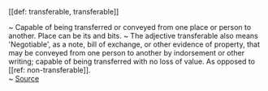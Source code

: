 [[def: transferable, transferable]]

~ Capable of being transferred or conveyed from one place or person to another. Place can be its and bits. 
~ The adjective transferable also means 'Negotiable', as a note, bill of exchange, or other evidence of property, that may be conveyed from one person to another by indorsement or other writing; capable of being transferred with no loss of value. As opposed to [[ref: non-transferable]].  
~ [Source](https://www.wordnik.com/words/transferable)
